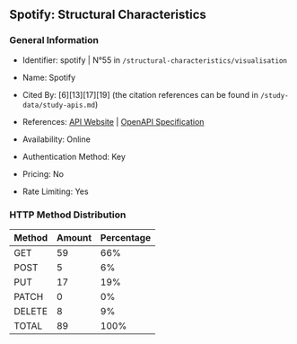 ## Spotify: Structural Characteristics

### General Information

- Identifier: spotify | N°55 in `/structural-characteristics/visualisation`

- Name: Spotify

- Cited By: [6][13][17][19] (the citation references can be found in `/study-data/study-apis.md`)

- References: [API Website](https://developer.spotify.com) | [OpenAPI Specification](https://github.com/sonallux/spotify-web-api/tree/main)

- Availability: Online

- Authentication Method: Key

- Pricing: No

- Rate Limiting: Yes

### HTTP Method Distribution

| Method | Amount | Percentage |
|--------|--------|------------|
| GET | 59 | 66% |
| POST | 5 | 6% |
| PUT | 17 | 19% |
| PATCH | 0 | 0% |
| DELETE | 8 | 9% |
| TOTAL | 89 | 100% |
